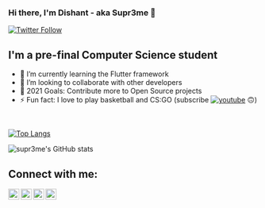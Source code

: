 ### Hi there, I'm Dishant - aka Supr3me 👋

[![Twitter Follow](https://img.shields.io/twitter/follow/DishantArora?color=1DA1F2&logo=twitter&style=for-the-badge)](https://twitter.com/intent/follow?original_referer=https%3A%2F%2Fgithub.com%2FDishantArorar&screen_name=DishantArora)

## I'm a pre-final Computer Science student

- 🌱 I’m currently learning the Flutter framework
- 👯 I’m looking to collaborate with other developers
- 🥅 2021 Goals: Contribute more to Open Source projects
- ⚡ Fun fact: I love to play basketball and CS:GO (subscribe [![youtube]( https://img.shields.io/badge/Github-Youtube-red?link=http://Github.com&link=http://youtube.com&logo=Github)](https://www.youtube.com/channel/UCkrBx56-R2vlkrfuQNofShg)
🙃)

<!-- ### Spotify Playing 🎧

[<img src="https://now-playing-supr3me.vercel.app/api/spotify-playing" alt="supr3me Spotify Playing" width="350" />](https://open.spotify.com/user/31l5mjunvntmwvgck33bdl7xytyi) -->
<br />

[![Top Langs](https://github-readme-stats.vercel.app/api/top-langs/?username=supr3me-code&layout=compact)](https://github.com/Supr3me-code/github-readme-stats)

![supr3me's GitHub stats](https://github-readme-stats.vercel.app/api?username=Supr3me-code&show_icons=true&theme=vision-friendly-dark)

## Connect with me:

[<img align="left" alt="Supr3me | YouTube" width="22px" src="https://cdn.jsdelivr.net/npm/simple-icons@v3/icons/youtube.svg" />][youtube]
[<img align="left" alt="Supr3me | Twitter" width="22px" src="https://cdn.jsdelivr.net/npm/simple-icons@v3/icons/twitter.svg" />][twitter]
[<img align="left" alt="Supr3me | LinkedIn" width="22px" src="https://cdn.jsdelivr.net/npm/simple-icons@v3/icons/linkedin.svg" />][linkedin]
[<img align="left" alt="Supr3me | Instagram" width="22px" src="https://cdn.jsdelivr.net/npm/simple-icons@v3/icons/instagram.svg" />][instagram]

<!-- <br />

#### Visitors:

![Visitor Count](https://profile-counter.glitch.me/Supr3me-code/count.svg) -->

<!-- ### Languages and Tools:

[<img align="left" alt="C++" width="26px" src="https://raw.githubusercontent.com/github/explore/80688e429a7d4ef2fca1e82350fe8e3517d3494d/topics/cpp/cpp.png" />]
[<img align="left" alt="Python" width="26px" src="https://raw.githubusercontent.com/github/explore/80688e429a7d4ef2fca1e82350fe8e3517d3494d/topics/visual-studio-code/visual-studio-code.png" />]
[<img align="left" alt="Flutter" width="26px" src="https://raw.githubusercontent.com/github/explore/80688e429a7d4ef2fca1e82350fe8e3517d3494d/topics/visual-studio-code/visual-studio-code.png" />]
[<img align="left" alt="Dart" width="26px" src="https://raw.githubusercontent.com/github/explore/80688e429a7d4ef2fca1e82350fe8e3517d3494d/topics/visual-studio-code/visual-studio-code.png" />]
[<img align="left" alt="Numpy" width="26px" src="https://raw.githubusercontent.com/github/explore/80688e429a7d4ef2fca1e82350fe8e3517d3494d/topics/visual-studio-code/visual-studio-code.png" />]
[<img align="left" alt="Pandas" width="26px" src="https://raw.githubusercontent.com/github/explore/80688e429a7d4ef2fca1e82350fe8e3517d3494d/topics/visual-studio-code/visual-studio-code.png" />]
[<img align="left" alt="Matplotlib" width="26px" src="https://raw.githubusercontent.com/github/explore/80688e429a7d4ef2fca1e82350fe8e3517d3494d/topics/visual-studio-code/visual-studio-code.png" />]
[<img align="left" alt="Pytorch" width="26px" src="https://raw.githubusercontent.com/github/explore/80688e429a7d4ef2fca1e82350fe8e3517d3494d/topics/visual-studio-code/visual-studio-code.png" />]
[<img align="left" alt="Visual Studio Code" width="26px" src="https://raw.githubusercontent.com/github/explore/80688e429a7d4ef2fca1e82350fe8e3517d3494d/topics/visual-studio-code/visual-studio-code.png" />]
[<img align="left" alt="HTML5" width="26px" src="https://raw.githubusercontent.com/github/explore/80688e429a7d4ef2fca1e82350fe8e3517d3494d/topics/html/html.png" />] -->

<!-- <br />
  <summary>:zap: GitHub Stats</summary>

  <img align="left" alt="supr3me's GitHub Stats" src="https://github-readme-stats.Supr3me-code.vercel.app/api?username=Supr3me-code&show_icons=true&hide_border=true" /> -->


[twitter]: https://twitter.com/DishantArora
[youtube]: https://www.youtube.com/channel/UCkrBx56-R2vlkrfuQNofShg
[instagram]: https://instagram.com/dish_arora
[linkedin]: https://linkedin.com/in/https://www.linkedin.com/in/dishant-arora-71981b169/
